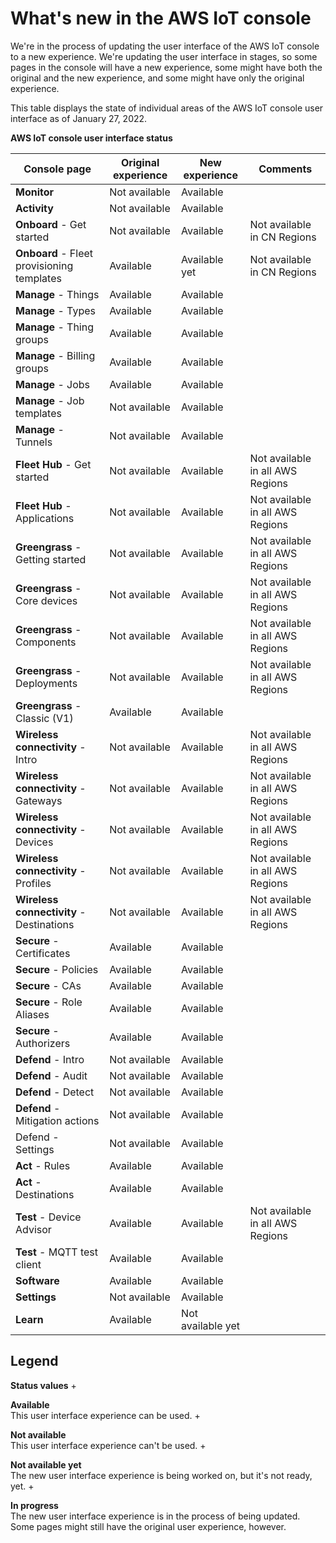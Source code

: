 # What's new in the AWS IoT console<a name="whats-new-in-console"></a>

We're in the process of updating the user interface of the AWS IoT console to a new experience\. We're updating the user interface in stages, so some pages in the console will have a new experience, some might have both the original and the new experience, and some might have only the original experience\. 

 This table displays the state of individual areas of the AWS IoT console user interface as of January 27, 2022\.


**AWS IoT console user interface status**  

| Console page | Original experience | New experience | Comments | 
| --- | --- | --- | --- | 
|  **Monitor**  |  Not available  |  Available  |    | 
|  **Activity**  |  Not available  |  Available  |    | 
|  **Onboard** \- Get started  |  Not available  |  Available  |  Not available in CN Regions  | 
|  **Onboard** \- Fleet provisioning templates  |  Available  |  Available yet  |  Not available in CN Regions  | 
|  **Manage** \- Things  |  Available  |  Available  |    | 
|  **Manage** \- Types  |  Available  |  Available  |    | 
|  **Manage** \- Thing groups  |  Available  |  Available  |    | 
|  **Manage** \- Billing groups  |  Available  |  Available  |    | 
|  **Manage** \- Jobs  |  Available  |  Available  |    | 
|  **Manage** \- Job templates  |  Not available  |  Available  |    | 
|  **Manage** \- Tunnels  |  Not available  |  Available  |    | 
|  **Fleet Hub** \- Get started  |  Not available  |  Available  | Not available in all AWS Regions | 
|  **Fleet Hub** \- Applications  |  Not available  |  Available  | Not available in all AWS Regions | 
|  **Greengrass** \- Getting started  |  Not available  |  Available  | Not available in all AWS Regions | 
|  **Greengrass** \- Core devices  |  Not available  |  Available  | Not available in all AWS Regions | 
|  **Greengrass** \- Components  |  Not available  |  Available  | Not available in all AWS Regions | 
|  **Greengrass** \- Deployments  |  Not available  |  Available  | Not available in all AWS Regions | 
|  **Greengrass** \- Classic \(V1\)  |  Available  |  Available  |  | 
|  **Wireless connectivity** \- Intro  |  Not available  |  Available  |  Not available in all AWS Regions  | 
|  **Wireless connectivity** \- Gateways  |  Not available  |  Available  |  Not available in all AWS Regions  | 
|  **Wireless connectivity** \- Devices  |  Not available  |  Available  |  Not available in all AWS Regions  | 
|  **Wireless connectivity** \- Profiles  |  Not available  |  Available  |  Not available in all AWS Regions  | 
|  **Wireless connectivity** \- Destinations  |  Not available  |  Available  | Not available in all AWS Regions | 
|  **Secure** \- Certificates  |  Available  |  Available  |    | 
|  **Secure** \- Policies  |  Available  | Available |    | 
|  **Secure** \- CAs  |  Available  | Available |    | 
|  **Secure** \- Role Aliases  |  Available  |  Available  |    | 
|  **Secure** \- Authorizers  |  Available  |  Available  |    | 
|  **Defend** \- Intro  |  Not available  |  Available  |    | 
|  **Defend** \- Audit  |  Not available  |  Available  |    | 
|  **Defend** \- Detect  |  Not available  |  Available  |    | 
|  **Defend** \- Mitigation actions  |  Not available  |  Available  |    | 
| Defend \- Settings |  Not available  |  Available  |  | 
|  **Act** \- Rules  |  Available  |  Available  |    | 
|  **Act** \- Destinations  |  Available  |  Available  |    | 
|  **Test** \- Device Advisor  |  Available  |  Available  |  Not available in all AWS Regions  | 
|  **Test** \- MQTT test client  |  Available  |  Available  |    | 
|  **Software**  |  Available  |  Available  |    | 
|  **Settings**  |  Not available  |  Available  |    | 
|  **Learn**  |  Available  |  Not available yet  |    | 

## Legend<a name="whats-new-in-console-legend"></a>

**Status values**
+ 

**Available**  
This user interface experience can be used\.
+ 

**Not available**  
This user interface experience can't be used\.
+ 

**Not available yet**  
The new user interface experience is being worked on, but it's not ready, yet\.
+ 

**In progress**  
The new user interface experience is in the process of being updated\. Some pages might still have the original user experience, however\.